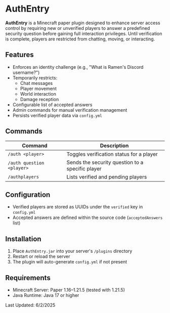 # AuthEntry

**AuthEntry** is a Minecraft paper plugin designed to enhance server access control by requiring new or unverified players to answer a predefined security question before gaining full interaction privileges. Until verification is complete, players are restricted from chatting, moving, or interacting.

## Features

- Enforces an identity challenge (e.g., "What is Ramen's Discord username?")
- Temporarily restricts:
  - Chat messages
  - Player movement
  - World interaction
  - Damage reception
- Configurable list of accepted answers
- Admin commands for manual verification management
- Persists verified player data via `config.yml`

## Commands

| Command                      | Description                                       |
|-----------------------------|---------------------------------------------------|
| `/auth <player>`            | Toggles verification status for a player         |
| `/auth question <player>`   | Sends the security question to a specific player |
| `/authplayers`              | Lists verified and pending players               |

## Configuration

- Verified players are stored as UUIDs under the `verified` key in `config.yml`
- Accepted answers are defined within the source code (`acceptedAnswers` list)

## Installation

1. Place `AuthEntry.jar` into your server's `/plugins` directory
2. Restart or reload the server
3. The plugin will auto-generate `config.yml` if not present

## Requirements

- Minecraft Server: Paper 1.16–1.21.5 (tested with 1.21.5)
- Java Runtime: Java 17 or higher

Last Updated: 6/2/2025
